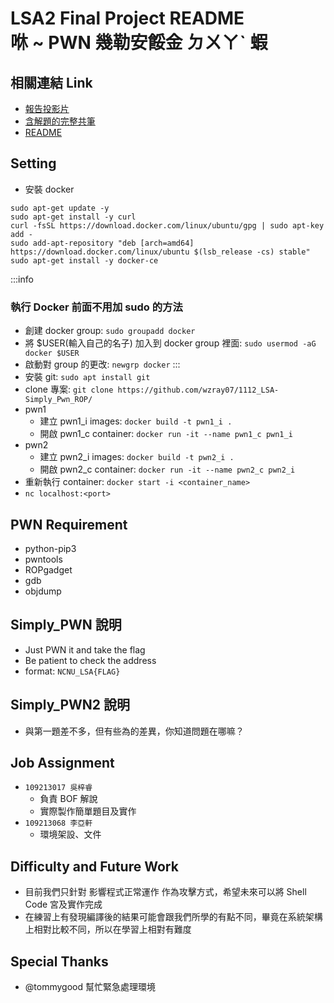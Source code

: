 # LSA2 Final Project README <br> 咻 ~ PWN 幾勒安餒金 ㄉㄨㄚˋ 蝦

## 相關連結 Link
- [報告投影片](https://hackmd.io/@qfqdw/BkqIEnvv2#/)
- [含解題的完整共筆](https://hackmd.io/suyvT3seQN24DwHgmZ-qOg?view)
- [README](https://hackmd.io/LmBm2bVwQ3CEKMnMAJtdjg?view)

## Setting
- 安裝 docker
```CMD=
sudo apt-get update -y
sudo apt-get install -y curl
curl -fsSL https://download.docker.com/linux/ubuntu/gpg | sudo apt-key add -
sudo add-apt-repository "deb [arch=amd64] https://download.docker.com/linux/ubuntu $(lsb_release -cs) stable"
sudo apt-get install -y docker-ce
```
:::info
### 執行 Docker 前面不用加 sudo 的方法
- 創建 docker group: `sudo groupadd docker`
- 將 $USER(輸入自己的名子) 加入到 docker group 裡面: `sudo usermod -aG docker $USER`
- 啟動對 group 的更改: `newgrp docker`
:::
- 安裝 git: `sudo apt install git`
- clone 專案: `git clone https://github.com/wzray07/1112_LSA-Simply_Pwn_ROP/`
- pwn1
    - 建立 pwn1_i images: `docker build -t pwn1_i .`
    - 開啟 pwn1_c container: `docker run -it --name pwn1_c pwn1_i`
- pwn2
    - 建立 pwn2_i images: `docker build -t pwn2_i .`
    - 開啟 pwn2_c container: `docker run -it --name pwn2_c pwn2_i`
- 重新執行 container: `docker start -i <container_name>`
- `nc localhost:<port>`

## PWN Requirement
- python-pip3
- pwntools
- ROPgadget
- gdb
- objdump

## Simply_PWN 說明
- Just PWN it and take the flag
- Be patient to check the address
- format: `NCNU_LSA{FLAG}`
## Simply_PWN2 說明
- 與第一題差不多，但有些為的差異，你知道問題在哪嘛？
## Job Assignment
- `109213017 吳梓睿`
    - 負責 BOF 解說
    - 實際製作簡單題目及實作
- `109213068 李亞軒`
    - 環境架設、文件 
## Difficulty and Future Work
- 目前我們只針對 影響程式正常運作 作為攻擊方式，希望未來可以將 Shell Code 宮及實作完成
- 在練習上有發現編譯後的結果可能會跟我們所學的有點不同，畢竟在系統架構上相對比較不同，所以在學習上相對有難度
## Special Thanks
- @tommygood 幫忙緊急處理環境
